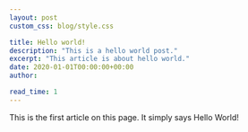 ```yaml
---
layout: post
custom_css: blog/style.css

title: Hello world!
description: "This is a hello world post."
excerpt: "This article is about hello world."
date: 2020-01-01T00:00:00+00:00
author:

read_time: 1
---
```


This is the first article on this page. It simply says Hello World!

